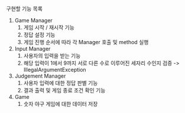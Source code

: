 구현할 기능 목록

1. Game Manager
    1. 게임 시작 / 재시작 기능
    2. 정답 설정 기능
    3. 게임 진행 순서에 따라 각 Manager 호출 및 method 실행
2. Input Manager
    1. 사용자의 입력을 받는 기능
    2. 해당 입력이 1에서 9까지 서로 다른 수로 이루어진 세자리 수인지 검증 -> IllegalArgumentException
3. Judgement Manager
    1. 사용자 입력에 대한 정답 판별 기능
    2. 결과 출력 및 게임 종료 조건 확인 기능
4. Game
   1. 숫자 야구 게임에 대한 데이터 저장